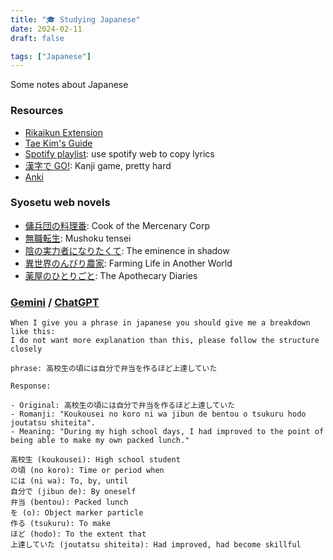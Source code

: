 ```yaml
---
title: "🎓 Studying Japanese"
date: 2024-02-11
draft: false

tags: ["Japanese"]
---
```


Some notes about Japanese

<!--more-->

### Resources

- [Rikaikun Extension](https://chromewebstore.google.com/detail/rikaikun/jipdnfibhldikgcjhfnomkfpcebammhp)
- [Tae Kim's Guide](https://guidetojapanese.org/learn/complete/)
- [Spotify playlist](https://open.spotify.com/playlist/0SgtkRyKjH7DEVOiI5P5mt?si=eee0f846b7874896): use spotify web to copy lyrics
- [漢字で GO!](https://plicy.net/GamePlay/155561): Kanji game, pretty hard
- [Anki](https://ankiweb.net/)

### Syosetu web novels

- [傭兵団の料理番](https://ncode.syosetu.com/n3420cm/): Cook of the Mercenary Corp
- [無職転生](https://ncode.syosetu.com/n9669bk/): Mushoku tensei
- [陰の実力者になりたくて](https://ncode.syosetu.com/n0611em/): The eminence in shadow
- [異世界のんびり農家](https://ncode.syosetu.com/n3289ds/): Farming Life in Another World
- [薬屋のひとりごと](https://ncode.syosetu.com/n9636x/): The Apothecary Diaries

### [Gemini](https://gemini.google.com/) / [ChatGPT](https://chat.openai.com/)

```
When I give you a phrase in japanese you should give me a breakdown like this:
I do not want more explanation than this, please follow the structure closely

phrase: 高校生の頃には自分で弁当を作るほど上達していた

Response:

- Original: 高校生の頃には自分で弁当を作るほど上達していた
- Romanji: "Koukousei no koro ni wa jibun de bentou o tsukuru hodo joutatsu shiteita".
- Meaning: "During my high school days, I had improved to the point of being able to make my own packed lunch."

高校生 (koukousei): High school student
の頃 (no koro): Time or period when
には (ni wa): To, by, until
自分で (jibun de): By oneself
弁当 (bentou): Packed lunch
を (o): Object marker particle
作る (tsukuru): To make
ほど (hodo): To the extent that
上達していた (joutatsu shiteita): Had improved, had become skillful
```
